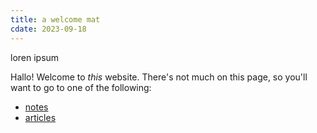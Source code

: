 ```yaml
---
title: a welcome mat
cdate: 2023-09-18
---
```


loren ipsum

Hallo! Welcome to *this* website. There's not much on this page, so you'll want to go to one of the following:

- [notes](notes/index)
- [articles](articles/index)
